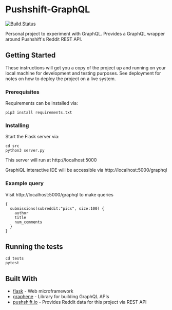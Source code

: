 # Pushshift-GraphQL

[![Build Status](https://travis-ci.org/angusy29/Pushshift-GraphQL.svg?branch=master)](https://travis-ci.org/angusy29/Pushshift-GraphQL)

Personal project to experiment with GraphQL.
Provides a GraphQL wrapper around Pushshift's Reddit REST API.

## Getting Started

These instructions will get you a copy of the project up and running on your local machine for development and testing purposes. See deployment for notes on how to deploy the project on a live system.

### Prerequisites

Requirements can be installed via:
```
pip3 install requirements.txt
```

### Installing

Start the Flask server via:
```
cd src
python3 server.py
```

This server will run at http://localhost:5000

GraphiQL interactive IDE will be accessible via http://localhost:5000/graphql

### Example query
Visit http://localhost:5000/graphql to make queries
```
{
  submissions(subreddit:"pics", size:100) {
    author
    title
    num_comments
  }
}
```

## Running the tests

```
cd tests
pytest
```

## Built With

* [flask](http://flask.pocoo.org) - Web microframework
* [graphene](https://docs.graphene-python.org/en/latest/) - Library for building GraphQL APIs
* [pushshift.io](https://github.com/pushshift/api) - Provides Reddit data for this project via REST API
